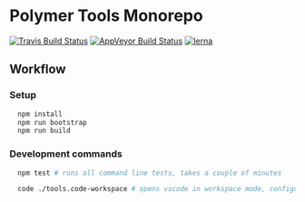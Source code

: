 # Polymer Tools Monorepo

[![Travis Build Status](https://travis-ci.org/Polymer/tools.svg?branch=master)](https://travis-ci.org/Polymer/tools/branches)
[![AppVeyor Build Status](https://ci.appveyor.com/api/projects/status/4ss50o7t0312c2v1/branch/master?svg=true)](https://ci.appveyor.com/project/Polymer/tools/branch/master)
[![lerna](https://img.shields.io/badge/maintained%20with-lerna-cc00ff.svg)](https://lerna.js.org/)

## Workflow

### Setup
```bash
  npm install
  npm run bootstrap
  npm run build
```

### Development commands

```bash
  npm test # runs all command line tests, takes a couple of minutes

  code ./tools.code-workspace # opens vscode in workspace mode, configured for the monorepo
```
